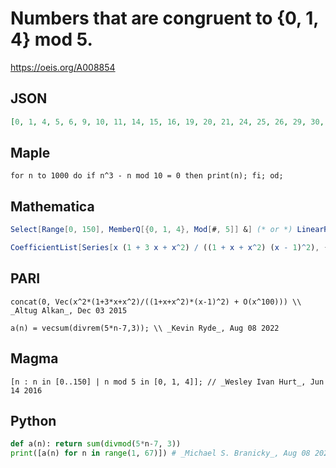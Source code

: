 # Numbers that are congruent to \{0, 1, 4\} mod 5\.
https://oeis.org/A008854
## JSON
```JSON
[0, 1, 4, 5, 6, 9, 10, 11, 14, 15, 16, 19, 20, 21, 24, 25, 26, 29, 30, 31, 34, 35, 36, 39, 40, 41, 44, 45, 46, 49, 50, 51, 54, 55, 56, 59, 60, 61, 64, 65, 66, 69, 70, 71, 74, 75, 76, 79, 80, 81, 84, 85, 86, 89, 90, 91, 94, 95, 96, 99, 100, 101, 104, 105, 106, 109]
```
## Maple
```Maple
for n to 1000 do if n^3 - n mod 10 = 0 then print(n); fi; od;
```
## Mathematica
```Mathematica
Select[Range[0, 150], MemberQ[{0, 1, 4}, Mod[#, 5]] &] (* or *) LinearRecurrence[{1, 0, 1, -1}, {0, 1, 4, 5}, 91] (* _Vladimir Joseph Stephan Orlovsky_, Jan 21 2012 *)
```
```Mathematica
CoefficientList[Series[x (1 + 3 x + x^2) / ((1 + x + x^2) (x - 1)^2), {x, 0, 70}], x] (* _Vincenzo Librandi_, Jun 11 2013 *)
```
## PARI
```PARI
concat(0, Vec(x^2*(1+3*x+x^2)/((1+x+x^2)*(x-1)^2) + O(x^100))) \\ _Altug Alkan_, Dec 03 2015
```
```PARI
a(n) = vecsum(divrem(5*n-7,3)); \\ _Kevin Ryde_, Aug 08 2022
```
## Magma
```Magma
[n : n in [0..150] | n mod 5 in [0, 1, 4]]; // _Wesley Ivan Hurt_, Jun 14 2016
```
## Python
```Python
def a(n): return sum(divmod(5*n-7, 3))
print([a(n) for n in range(1, 67)]) # _Michael S. Branicky_, Aug 08 2022 after _Kevin Ryde_
```

